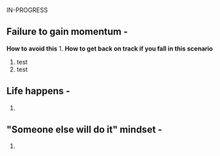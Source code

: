 IN-PROGRESS

## Failure to gain momentum -  

**How to avoid this**
1. 
**How to get back on track if you fall in this scenario**
1. test
2. test

## Life happens - 
1. 
## "Someone else will do it" mindset - 
1. 
